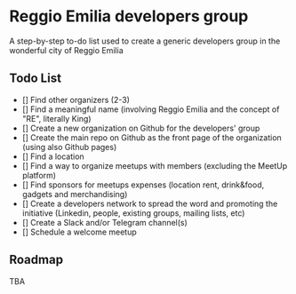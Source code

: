 # Reggio Emilia developers group
A step-by-step to-do list used to create a generic developers group in the wonderful city of Reggio Emilia

## Todo List

- [] Find other organizers (2-3)
- [] Find a meaningful name (involving Reggio Emilia and the concept of "RE", literally King)
- [] Create a new organization on Github for the developers' group
- [] Create the main repo on Github as the front page of the organization (using also Github pages)
- [] Find a location
- [] Find a way to organize meetups with members (excluding the MeetUp platform)
- [] Find sponsors for meetups expenses (location rent, drink&food, gadgets and merchandising)
- [] Create a developers network to spread the word and promoting the initiative (Linkedin, people, existing groups, mailing lists, etc)
- [] Create a Slack and/or Telegram channel(s)
- [] Schedule a welcome meetup

## Roadmap
TBA
